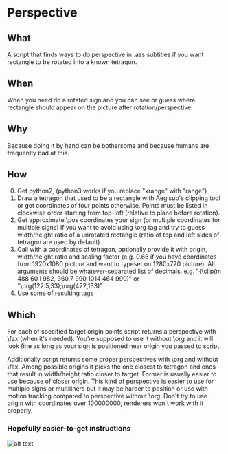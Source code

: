 # Perspective

## What
A script that finds ways to do perspective in .ass subtitles if you want rectangle to be rotated into a known tetragon.

## When
When you need do a rotated sign and you can see or guess where rectangle should appear on the picture after rotation/perspective.

## Why
Because doing it by hand can be bothersome and because humans are frequently bad at this.

## How
0. Get python2, (python3 works if you replace "xrange" with "range")
1. Draw a tetragon that used to be a rectangle with Aegisub's clipping tool or get coordinates of four points otherwise. Points must be listed in clockwise order starting from top-left (relative to plane before rotation).
2. Get approximate \pos coordinates your sign (or multiple coordinates for multiple signs) if you want to avoid using \org tag and try to guess width/height ratio of a unrotated rectangle (ratio of top and left sides of tetragon are used by default)
3. Call with a coordinates of tetragon, optionally provide it with origin, width/height ratio and scaling factor (e.g. 0.66 if you have coordinates from 1920x1080 picture and want to typeset on 1280x720 picture). All arguments should be whatever-separated list of decimals, e.g. "{\clip(m 488 60 l 982, 360.7 990 1014 464 990)" or "\org(122.5,33);\org(422,133)"
4. Use some of resulting tags

## Which
For each of specified target origin points script returns a perspective with \fax (when it's needed).
You're supposed to use it without \org and it will look fine as long as your sign is positioned near origin you passed to script.

Additionally script returns some proper perspectives with \org and without \fax.
Among possible origins it picks the one closest to tetragon and ones that result in width/height ratio closer to target.
Former is usually easier to use because of closer origin.
This kind of perspective is easier to use for multiple signs or multiliners but it may be harder to position or use with motion tracking compared to perspective without \org. Don't try to use origin with coordinates over 100000000, renderers won't work with it properly.

### Hopefully easier-to-get instructions
![alt text](http://puu.sh/umBNo/d9c55343fa.png "old version of script, though")